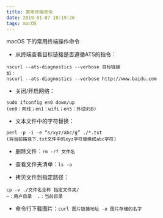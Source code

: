 ```yaml
---
title: 常用终端命令
date: 2019-01-07 10:19:26
tags: macOS
---
```


macOS 下的常用终端操作命令

* 从终端查看目标链接是否遵循ATS的指令：

```
nscurl --ats-diagnostics --verbose 目标链接
如：
nscurl --ats-diagnostics --verbose http://www.baidu.com
```

* 关闭/开启网络：

```
sudo ifconfig en0 down/up
(en0：网线；en1：wifi；en5：外设USB)
```

* 文本文件中的字符替换：

```
perl -p -i -e “s/xyz/abc/g” ./*.txt
(将当前路径下.txt文件中的xyz字符替换成abc字符)
```

* 删除文件：`rm -rf 文件名`

* 查看文件夹清单：`ls -a`

* 拷贝文件到指定路径：

```
cp -v ./文件名全称 指定文件夹/ 
~：用户目录  .：当前目录
```

* 命令行下载图片：`curl 图片链接地址 -o 图片存储的名字`
